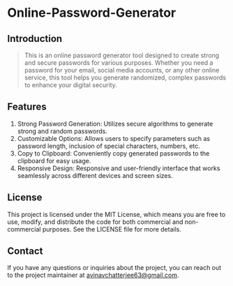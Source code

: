# Online-Password-Generator
## Introduction
>This is an online password generator tool designed to create strong and secure passwords for various purposes. 
>Whether you need a password for your email, social media accounts, or any other online service, this tool helps you generate randomized, complex passwords to enhance your digital security.

## Features
1. Strong Password Generation: Utilizes secure algorithms to generate strong and random passwords.
2. Customizable Options: Allows users to specify parameters such as password length, inclusion of special characters, numbers, etc.
3. Copy to Clipboard: Conveniently copy generated passwords to the clipboard for easy usage.
4. Responsive Design: Responsive and user-friendly interface that works seamlessly across different devices and screen sizes.

## License
This project is licensed under the MIT License, which means you are free to use, modify, and distribute the code for both commercial and non-commercial purposes. See the LICENSE file for more details.


## Contact
If you have any questions or inquiries about the project, you can reach out to the project maintainer at avinavchatterjee63@gmail.com.



